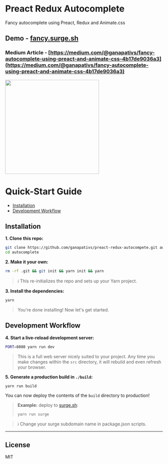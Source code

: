 # Preact Redux Autocomplete

Fancy autocomplete using Preact, Redux and Animate.css


## Demo - [fancy.surge.sh](https://fancy.surge.sh)

### Medium Article - [https://medium.com/@ganapativs/fancy-autocomplete-using-preact-and-animate-css-4b17de9036a3](https://medium.com/@ganapativs/fancy-autocomplete-using-preact-and-animate-css-4b17de9036a3)

<img src="https://cdn-images-1.medium.com/max/1600/1*KLOszGGY4kl3CL4HMiyFaA.gif" width="300" />

# Quick-Start Guide

- [Installation](#installation)
- [Development Workflow](#development-workflow)


## Installation

**1. Clone this repo:**

```sh
git clone https://github.com/ganapativs/preact-redux-autocompete.git autocomplete
cd autocomplete
```


**2. Make it your own:**

```sh
rm -rf .git && git init && yarn init && yarn
```

> :information_source: This re-initializes the repo and sets up your Yarn project.


**3. Install the dependencies:**

```sh
yarn
```

> You're done installing! Now let's get started.



## Development Workflow


**4. Start a live-reload development server:**

```sh
PORT=8080 yarn run dev
```

> This is a full web server nicely suited to your project. Any time you make changes within the `src` directory, it will rebuild and even refresh your browser.


**5. Generate a production build in `./build`:**

```sh
yarn run build
```

You can now deploy the contents of the `build` directory to production!

> **Example:** deploy to [surge.sh](https://surge.sh):
>
> `yarn run surge`

> :information_source: Change your surge subdomain name in package.json scripts.

---


## License

MIT

